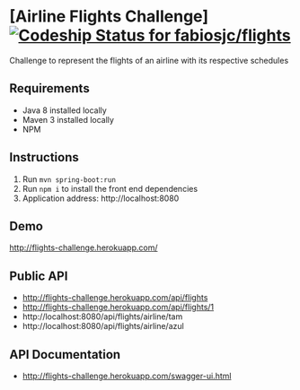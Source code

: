# [Airline Flights Challenge] [ ![Codeship Status for fabiosjc/flights](https://app.codeship.com/projects/3f83de50-6a7c-0135-3a2e-7e5894024dec/status?branch=master)](https://app.codeship.com/projects/241945)

Challenge to represent the flights of an airline with its respective schedules

## Requirements
- Java 8 installed locally
- Maven 3 installed locally
- NPM

## Instructions

1. Run `mvn spring-boot:run`
2. Run `npm i` to install the front end dependencies
3. Application address: http://localhost:8080

## Demo

http://flights-challenge.herokuapp.com/

## Public API

- http://flights-challenge.herokuapp.com/api/flights
- http://flights-challenge.herokuapp.com/api/flights/1
- http://localhost:8080/api/flights/airline/tam
- http://localhost:8080/api/flights/airline/azul

## API Documentation

- http://flights-challenge.herokuapp.com/swagger-ui.html
